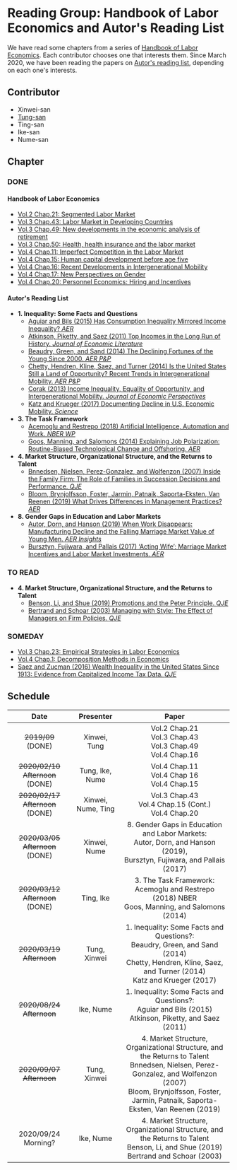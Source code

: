 # Reading Group: Handbook of Labor Economics and Autor's Reading List

We have read some chapters from a series of [Handbook of Labor Economics](https://www.sciencedirect.com/handbook/handbook-of-labor-economics).
Each contributor chooses one that interests them.
Since March 2020, we have been reading the papers on [Autor's reading list](https://economics.mit.edu/files/15417), depending on each one's interests.

## Contributor

- Xinwei-san
- [Tung-san](https://github.com/s-saisw)
- Ting-san
- Ike-san
- Nume-san

## Chapter

### DONE

#### Handbook of Labor Economics

- [Vol.2 Chap.21: Segmented Labor Market](https://www.sciencedirect.com/science/article/pii/S1573446386020114)
- [Vol.3 Chap.43: Labor Market in Developing Countries](https://www.sciencedirect.com/science/article/pii/S1573446399300298)
- [Vol.3 Chap.49: New developments in the economic analysis of retirement](https://www.sciencedirect.com/science/article/pii/S1573446399300407)
- [Vol.3 Chap.50: Health, health insurance and the labor market](https://www.sciencedirect.com/science/article/abs/pii/S1573446399300419)
- [Vol.4 Chap.11: Imperfect Competition in the Labor Market](https://www.sciencedirect.com/science/article/pii/S0169721811024099)
- [Vol.4 Chap.15: Human capital development before age five](https://www.sciencedirect.com/science/article/pii/S0169721811024130)
- [Vol.4 Chap.16: Recent Developments in Intergenerational Mobility](https://www.sciencedirect.com/science/article/pii/S0169721811024142)
- [Vol.4 Chap.17: New Perspectives on Gender](https://www.sciencedirect.com/science/article/pii/S0169721811024154)
- [Vol.4 Chap.20: Personnel Economics: Hiring and Incentives](https://www.sciencedirect.com/science/article/pii/S016972181102418X)

#### Autor's Reading List

- **1.  Inequality: Some Facts and Questions**
  - [Aguiar and Bils (2015) Has Consumption Inequality Mirrored Income Inequality? _AER_](https://www.aeaweb.org/articles?id=10.1257/aer.20120599)
  - [Atkinson, Piketty, and Saez (2011) Top Incomes in the Long Run of History. _Journal of Economic Literature_](https://www.aeaweb.org/articles?id=10.1257/jel.49.1.3)
  - [Beaudry, Green, and Sand (2014) The Declining Fortunes of
the Young Since 2000. _AER P&P_](https://www.aeaweb.org/articles?id=10.1257/aer.104.5.381)
  - [Chetty, Hendren, Kline, Saez, and Turner (2014)
Is the United States Still a Land of Opportunity? Recent Trends in Intergenerational Mobility. _AER P&P_](https://www.aeaweb.org/articles?id=10.1257/aer.104.5.141)
  - [Corak (2013) Income Inequality, Equality of Opportunity, and Intergenerational
Mobility. _Journal of Economic Perspectives_](https://www.aeaweb.org/articles?id=10.1257/jep.27.3.79)
  - [Katz and Krueger (2017) Documenting Decline in U.S. Economic
Mobility. _Science_](https://science.sciencemag.org/content/356/6336/382.summary)
- **3. The Task Framework**
  - [Acemoglu and Restrepo (2018) Artificial Intelligence, Automation and
Work. _NBER WP_](https://www.nber.org/papers/w24196)
  - [Goos, Manning, and Salomons (2014) Explaining Job Polarization:
Routine-Biased Technological Change and Offshoring. _AER_](https://www.aeaweb.org/articles?id=10.1257/aer.104.8.2509)
- **4. Market Structure, Organizational Structure, and the Returns to Talent**
  - [Bnnedsen, Nielsen, Perez-Gonzalez, and Wolfenzon (2007) Inside the Family Firm: The Role of Families in Succession Decisions and Performance. _QJE_](https://academic.oup.com/qje/article/122/2/647/1942108)
  - [Bloom, Brynjolfsson, Foster, Jarmin, Patnaik, Saporta-Eksten, Van Reenen (2019) What Drives Differences in Management Practices? _AER_](https://www.aeaweb.org/articles?id=10.1257/aer.20170491)
- **8. Gender Gaps in Education and Labor Markets**
  - [Autor, Dorn, and Hanson (2019) When Work Disappears: Manufacturing Decline and the Falling Marriage Market Value of Young Men. _AER Insights_](https://www.aeaweb.org/articles?id=10.1257/aeri.20180010)
  - [Bursztyn, Fujiwara, and Pallais (2017) ‘Acting Wife’: Marriage
Market Incentives and Labor Market Investments. _AER_](https://www.aeaweb.org/articles?id=10.1257/aer.20170029)

### TO READ


- **4. Market Structure, Organizational Structure, and the Returns to Talent**
  - [Benson, Li, and Shue (2019) Promotions and the Peter Principle. _QJE_](https://academic.oup.com/qje/article/134/4/2085/5550760)
  - [Bertrand and Schoar (2003) Managing with Style: The Effect of Managers on Firm Policies. _QJE_](https://academic.oup.com/qje/article/118/4/1169/1925095)

### SOMEDAY

- [Vol.3 Chap.23: Empirical Strategies in Labor Economics](https://www.sciencedirect.com/science/article/pii/S1573446399030047)
- [Vol.4 Chap.1: Decomposition Methods in Economics](https://www.sciencedirect.com/science/article/pii/S0169721811004072)
- [Saez and Zucman (2016) Wealth Inequality in the United States Since 1913: Evidence from Capitalized Income Tax Data. _QJE_](https://academic.oup.com/qje/article/131/2/519/2607097)

## Schedule

| Date | Presenter | Paper |  
|:--:|:--:|:--:|
| ~~2019/09~~ (DONE) | Xinwei, Tung| Vol.2 Chap.21 <br> Vol.3 Chap.43 <br> Vol.3 Chap.49 <br> Vol.4 Chap.16 |  
| ~~2020/02/10 Afternoon~~ (DONE)| Tung, Ike, Nume| Vol.4 Chap.11 <br> Vol.4 Chap 16 <br> Vol.4 Chap.15 |  
| ~~2020/02/17 Afternoon~~ (DONE) | Xinwei, Nume, Ting | Vol.3 Chap.43 <br> Vol.4 Chap.15 (Cont.) <br> Vol.4 Chap.20 |  
| ~~2020/03/05 Afternoon~~ (DONE) | Xinwei, Nume | 8. Gender Gaps in Education and Labor Markets: <br> Autor, Dorn, and Hanson (2019), <br> Bursztyn, Fujiwara, and Pallais (2017)  |
| ~~2020/03/12 Afternoon~~ (DONE) | Ting, Ike | 3.  The Task Framework: <br> Acemoglu and Restrepo (2018) NBER <br> Goos, Manning, and Salomons (2014) |
| ~~2020/03/19 Afternoon~~ | Tung, Xinwei | 1. Inequality: Some Facts and Questions?: <br> Beaudry, Green, and Sand (2014) <br> Chetty, Hendren, Kline, Saez, and Turner (2014) <br> Katz and Krueger (2017) | 
| ~~2020/08/24 Afternoon~~ | Ike, Nume | 1. Inequality: Some Facts and Questions?: <br> Aguiar and Bils (2015) <br> Atkinson, Piketty, and Saez (2011) <br>| 
| ~~2020/09/07 Afternoon~~ | Tung, Xinwei | 4. Market Structure, Organizational Structure, and the Returns to Talent <br> Bnnedsen, Nielsen, Perez-Gonzalez, and Wolfenzon (2007) <br> Bloom, Brynjolfsson, Foster, Jarmin, Patnaik, Saporta-Eksten, Van Reenen (2019)|
| 2020/09/24 Morning? | Ike, Nume |4. Market Structure, Organizational Structure, and the Returns to Talent <br> Benson, Li, and Shue (2019) <br> Bertrand and Schoar (2003) |
